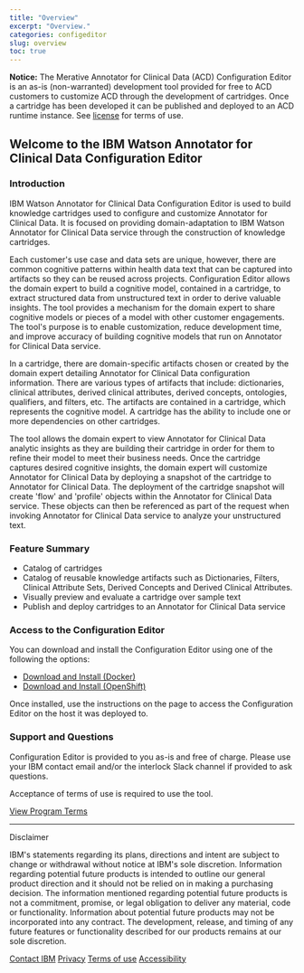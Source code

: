 ```yaml
---
title: "Overview"
excerpt: "Overview."
categories: configeditor
slug: overview
toc: true
---
```

<!-- ---

copyright:
  years: 2020
lastupdated: "2020-04-01"

keywords: annotator clinical data, clinical data, annotation

subcollection: wh-acd

--- -->

<!-- # Overview -->

**Notice:** The Merative Annotator for Clinical Data (ACD) Configuration Editor is an as-is (non-warranted) development tool provided for free to ACD customers to customize ACD through the development of cartridges. Once a cartridge has been developed it can be published and deployed to an ACD runtime instance. See [license](https://www14.software.ibm.com/cgi-bin/weblap/lap.pl?li_formnum=L-KMNL-BTV7T4) for terms of use. 

## Welcome to the IBM Watson Annotator for Clinical Data Configuration Editor

### Introduction
IBM Watson Annotator for Clinical Data Configuration Editor is used to build knowledge cartridges used to configure and customize Annotator for Clinical Data.  It is focused on providing domain-adaptation to IBM Watson Annotator for Clinical Data service through the construction of knowledge cartridges.

Each customer's use case and data sets are unique, however, there are common cognitive patterns within health data text that can be captured into artifacts so they can be reused across projects. Configuration Editor allows the domain expert to build a cognitive model, contained in a cartridge, to extract structured data from unstructured text in order to derive valuable insights. The tool provides a mechanism for the domain expert to share cognitive models or pieces of a model with other customer engagements. The tool's purpose is to enable customization, reduce development time, and improve accuracy of building cognitive models that run on Annotator for Clinical Data service.

In a cartridge, there are domain-specific artifacts chosen or created by the domain expert detailing Annotator for Clinical Data configuration information. There are various types of artifacts that include: dictionaries, clinical attributes, derived clinical attributes, derived concepts, ontologies, qualifiers, and filters, etc. The artifacts are contained in a cartridge, which represents the cognitive model. A cartridge has the ability to include one or more dependencies on other cartridges.

The tool allows the domain expert to view Annotator for Clinical Data analytic insights as they are building their cartridge in order for them to refine their model to meet their business needs. Once the cartridge captures desired cognitive insights, the domain expert will customize Annotator for Clinical Data by deploying a snapshot of the cartridge to Annotator for Clinical Data. The deployment of the cartridge snapshot will create 'flow' and 'profile' objects within the Annotator for Clinical Data service. These objects can then be referenced as part of the request when invoking Annotator for Clinical Data service to analyze your unstructured text.

### Feature Summary
- Catalog of cartridges
- Catalog of reusable knowledge artifacts such as Dictionaries, Filters, Clinical Attribute Sets, Derived Concepts and Derived Clinical Attributes.
- Visually preview and evaluate a cartridge over sample text
- Publish and deploy cartridges to an Annotator for Clinical Data service

### Access to the Configuration Editor
You can download and install the Configuration Editor using one of the following the options:
- [Download and Install (Docker)](/configeditor/download_docker/)
- [Download and Install (OpenShift)](/configeditor/download_openshift)

Once installed, use the instructions on the page to access the Configuration Editor on the host it was deployed to.

### Support and Questions
Configuration Editor is provided to you as-is and free of charge.  Please use your IBM contact email and/or the interlock Slack channel if provided to ask questions. 

Acceptance of terms of use is required to use the tool.

[View Program Terms](https://www14.software.ibm.com/cgi-bin/weblap/lap.pl?li_formnum=L-KMNL-BTV7T4)

<p></p>

---

Disclaimer

IBM's statements regarding its plans, directions and intent are subject to change or withdrawal without notice at IBM's sole discretion. Information regarding potential future products is intended to outline our general product direction and it should not be relied on in making a purchasing decision. The information mentioned regarding potential future products is not a commitment, promise, or legal obligation to deliver any material, code or functionality. Information about potential future products may not be incorporated into any contract. The development, release, and timing of any future features or functionality described for our products remains at our sole discretion.

[Contact IBM](https://www.ibm.com/contact/us/en/)
[Privacy](https://www.ibm.com/us-en/privacy)
[Terms of use](https://www.ibm.com/legal)
[Accessibility](https://www.ibm.com/able/)
